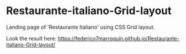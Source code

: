 # Restaurante-italiano-Grid-layout
Landing page of 'Restaurante Italiano' using CSS Grid layout. 

Look the result here: https://federico7marroquin.github.io/Restaurante-italiano-Grid-layout/

